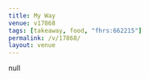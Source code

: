 ```yaml
---
title: My Way
venue: v17868
tags: [takeaway, food, "fhrs:662215"]
permalink: /v/17868/
layout: venue
---
```

null